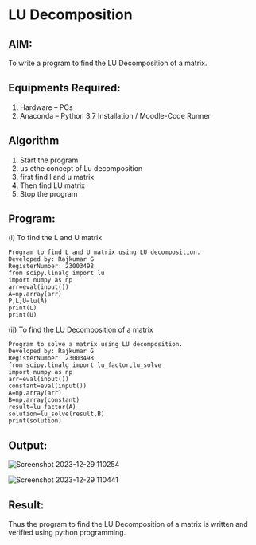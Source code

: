 # LU Decomposition 

## AIM:
To write a program to find the LU Decomposition of a matrix.

## Equipments Required:
1. Hardware – PCs
2. Anaconda – Python 3.7 Installation / Moodle-Code Runner

## Algorithm
1. Start the program
2. us ethe concept of Lu decomposition
3. first find l and u matrix
4. Then find LU matrix
5. Stop the program
   

## Program:
(i) To find the L and U matrix
```
Program to find L and U matrix using LU decomposition.
Developed by: Rajkumar G
RegisterNumber: 23003498
from scipy.linalg import lu
import numpy as np
arr=eval(input())
A=np.array(arr)
P,L,U=lu(A)
print(L)
print(U)

```
(ii) To find the LU Decomposition of a matrix
```
Program to solve a matrix using LU decomposition.
Developed by: Rajkumar G
RegisterNumber: 23003498
from scipy.linalg import lu_factor,lu_solve
import numpy as np
arr=eval(input())
constant=eval(input())
A=np.array(arr)
B=np.array(constant)
result=lu_factor(A)
solution=lu_solve(result,B)
print(solution)

```

## Output:
![Screenshot 2023-12-29 110254](https://github.com/Rajkumar28072005/LU-Decomposition/assets/144980101/28299aa3-0870-42dd-8c7f-795894b21de3)

![Screenshot 2023-12-29 110441](https://github.com/Rajkumar28072005/LU-Decomposition/assets/144980101/04c94175-40e1-4a0b-8c73-0228a3102ea7)




## Result:
Thus the program to find the LU Decomposition of a matrix is written and verified using python programming.


